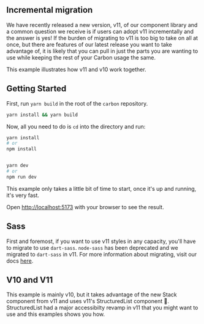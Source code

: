 ## Incremental migration

We have recently released a new version, v11, of our component library and a
common question we receive is if users can adopt v11 incrementally and the
answer is yes! If the burden of migrating to v11 is too big to take on all at
once, but there are features of our latest release you want to take advantage
of, it is likely that you can pull in just the parts you are wanting to use
while keeping the rest of your Carbon usage the same.

This example illustrates how v11 and v10 work together.

## Getting Started

First, run `yarn build` in the root of the `carbon` repository.

```sh
yarn install && yarn build
```

Now, all you need to do is `cd` into the directory and run:

```sh
yarn install
# or
npm install


yarn dev
# or
npm run dev
```

This example only takes a little bit of time to start, once it's up and running,
it's very fast.

Open [http://localhost:5173](http://localhost:5173) with your browser to see the
result.

## Sass

First and foremost, if you want to use v11 styles in any capacity, you'll have
to migrate to use `dart-sass`. `node-sass` has been deprecated and we migrated
to `dart-sass` in v11. For more information about migrating, visit our docs
[here](https://github.com/carbon-design-system/carbon/blob/main/docs/migration/v11.md#changing-from-node-sass-to-sass).

## V10 and V11

This example is mainly v10, but it takes advantage of the new Stack component
from v11 and uses v11's StructuredList component 🎉. StructuredList had a major
accessibilty revamp in v11 that you might want to use and this examples shows
you how.

